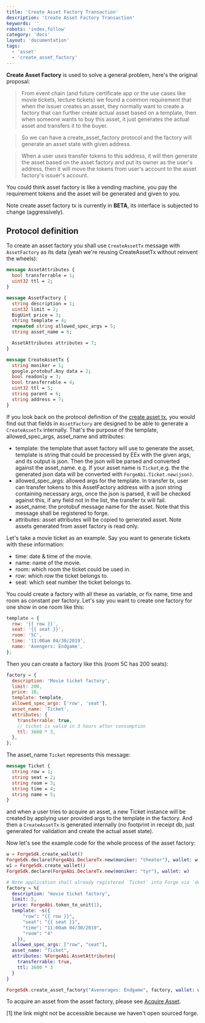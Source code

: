 ```yaml
---
title: 'Create Asset Factory Transaction'
description: 'Create Asset Factory Transaction'
keywords: ''
robots: 'index,follow'
category: 'docs'
layout: 'documentation'
tags:
  - 'asset'
  - 'create_asset_factory'
---
```


**Create Asset Factory** is used to solve a general problem, here's the original proposal:

> From event chain (and future certificate app or the use cases like movie tickets, lecture tickets) we found a common requirement that when the issuer creates an asset, they normally want to create a factory that can further create actual asset based on a template, then when someone wants to buy this asset, it just generates the actual asset and transfers it to the buyer.

> So we can have a create_asset_factory protocol and the factory will generate an asset state with given address.

> When a user uses transfer tokens to this address, it will then generate the asset based on the asset factory and put its owner as the user's address, then it will move the tokens from user's account to the asset factory's issuer's account.

You could think asset factory is like a vending machine, you pay the requirement tokens and the asset will be generated and given to you.

Note create asset factory tx is currently in **BETA**, its interface is subjected to change (aggressively).

## Protocol definition

To create an asset factory you shall use `CreateAssetTx` message with `AssetFactory` as its data (yeah we're reusing CreateAssetTx without reinvent the wheels):

```proto
message AssetAttributes {
  bool transferrable = 1;
  uint32 ttl = 2;
}

message AssetFactory {
  string description = 1;
  uint32 limit = 2;
  BigUint price = 3;
  string template = 4;
  repeated string allowed_spec_args = 5;
  string asset_name = 6;

  AssetAttributes attributes = 7;
}

message CreateAssetTx {
  string moniker = 1;
  google.protobuf.Any data = 2;
  bool readonly = 3;
  bool transferrable = 4;
  uint32 ttl = 5;
  string parent = 6;
  string address = 7;
}
```

If you look back on the protocol definition of the [create asset tx](create_asset.md), you would find out that fields in `AssetFactory` are designed to be able to generate a `CreateAssetTx` internally. That's the purpose of the template, allowed_spec_args, asset_name and attributes:

- template: the template that asset factory will use to generate the asset, template is string that could be processed by EEx with the given args, and its output is json. Then the json will be parsed and converted against the asset_name. e.g. If your asset name is `Ticket`,e.g. the the generated json data will be converted with `ForgeAbi.Ticket.new(json)`.
- allowed_spec_args: allowed args for the template. In transfer tx, user can transfer tokens to this AssetFactory address with a json string containing necessary args, once the json is parsed, it will be checked against this, if any field not in the list, the transfer tx will fail.
- asset_name: the protobuf message name for the asset. Note that this message shall be registered to forge.
- attributes: asset attributes will be copied to generated asset. Note assets generated from asset factory is read only.

Let's take a movie ticket as an example. Say you want to generate tickets with these information:

- time: date & time of the movie.
- name: name of the movie.
- room: which room the ticket could be used in.
- row: which row the ticket belongs to.
- seat: which seat number the ticket belongs to.

You could create a factory with all these as variable, or fix name, time and room as constant per factory. Let's say you want to create one factory for one show in one room like this:

```js
template = {
  row: '{{ row }}',
  seat: '{{ seat }}',
  room: '5C',
  time: '11:00am 04/30/2019',
  name: 'Avengers: Endgame',
};
```

Then you can create a factory like this (room 5C has 200 seats):

```js
factory = {
  description: 'Movie ticket factory',
  limit: 200,
  price: 10,
  template: template,
  allowed_spec_args: ['row', 'seat'],
  asset_name: 'Ticket',
  attributes: {
    transferrable: true,
    // ticket is valid in 3 hours after consumption
    ttl: 3600 * 3,
  },
};
```

The asset_name `Ticket` represents this message:

```proto
message Ticket {
  string row = 1;
  string seat = 2;
  string room = 3;
  string time = 4;
  string name = 5;
}
```

and when a user tries to acquire an asset, a new Ticket instance will be created by applying user provided args to the template in the factory. And then a `CreateAssetTx` is generated internally (no footprint in receipt db, just generated for validation and create the actual asset state).

Now let's see the example code for the whole process of the asset factory:

```elixir
w = ForgeSdk.create_wallet()
ForgeSdk.declare(ForgeAbi.DeclareTx.new(moniker: "theater"), wallet: w)
w1 = ForgeSdk.create_wallet()
ForgeSdk.declare(ForgeAbi.DeclareTx.new(moniker: "tyr"), wallet: w)

# Note application shall already registered `Ticket` into Forge via `deploy_protocol`.
factory = %{
  description: "movie ticket factory",
  limit: 5,
  price: ForgeAbi.token_to_unit(1),
  template: ~s({
      "row": "{{ row }}",
      "seat": "{{ seat }}",
      "time": "11:00am 04/30/2019",
      "room": "4"
    }),
  allowed_spec_args: ["row", "seat"],
  asset_name: "Ticket",
  attributes: %ForgeAbi.AssetAttributes{
    transferrable: true,
    ttl: 3600 * 3
  }
}

ForgeSdk.create_asset_factory("Avenerages: Endgame", factory, wallet: w)
```

To acquire an asset from the asset factory, please see [Acquire Asset](./acquire_asset.md).

[1] the link might not be accessible because we haven't open sourced forge.
